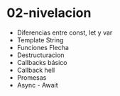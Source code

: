 # 02-nivelacion
* Diferencias entre const, let y var
* Template String
* Funciones Flecha
* Destructuracion
* Callbacks básico
* Callback hell
* Promesas
* Async - Await